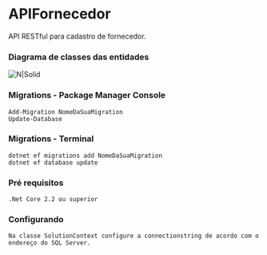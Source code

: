 # APIFornecedor
API RESTful para cadastro de fornecedor.

### Diagrama de classes das entidades

![N|Solid](https://i.ibb.co/4S4Sndb/uml-api.jpg)

### Migrations - Package Manager Console
```
Add-Migration NomeDaSuaMigration
Update-Database
```

### Migrations - Terminal
```
dotnet ef migrations add NomeDaSuaMigration
dotnet ef database update
```

### Pré requisitos
```
.Net Core 2.2 ou superior
```

### Configurando
```
Na classe SolutionContext configure a connectionstring de acordo com o endereço do SQL Server.
```
